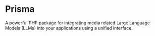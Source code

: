 # Prisma

A powerful PHP package for integrating media related Large Language Models (LLMs) into your applications using a unified interface.
